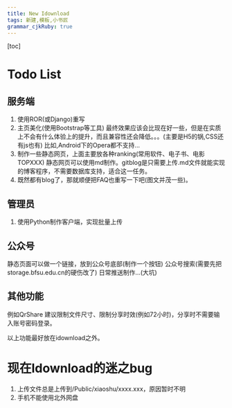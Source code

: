```yaml
---
title: New Idownload
tags: 新建,模板,小书匠
grammar_cjkRuby: true
---
```


[toc]

# Todo List

## 服务端

1. 使用ROR(或Django)重写
2. 主页美化(使用Bootstrap等工具)
最终效果应该会比现在好一些，但是在实质上不会有什么体验上的提升，而且兼容性还会降低。。。(主要是H5的锅,CSS还有js也有)
比如,Android下的Opera都不支持...
3. 制作一些静态网页，上面主要放各种ranking(常用软件、电子书、电影TOPXXX)
静态网页可以使用md制作。gitblog是只需要上传.md文件就能实现的博客程序，不需要数据库支持，适合这一任务。
4. 既然都有blog了，那就顺便把FAQ也重写一下吧(图文并茂一些)。

## 管理员

1. 使用Python制作客户端，实现批量上传

## 公众号

静态页面可以做一个链接，放到公众号底部(制作一个按钮)
公众号搜索(需要先把storage.bfsu.edu.cn的硬伤改了)
日常推送制作...(大坑)

## 其他功能

例如QrShare
建议限制文件尺寸、限制分享时效(例如72小时)，分享时不需要输入账号密码登录。

以上功能最好放在idownload之外。

# 现在Idownload的迷之bug

1. 上传文件总是上传到/Public/xiaoshu/xxxx.xxx，原因暂时不明
2. 手机不能使用北外网盘
